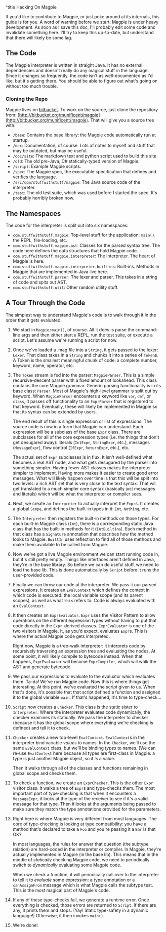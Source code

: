 ^title Hacking On Magpie

If you'd like to contribute to Magpie, or just poke around at its internals, this guide is for you. A word of warning before we start: Magpie is under heavy development. As soon as I save this doc, I'll probably edit some code and invalidate something here. I'll try to keep this up-to-date, but understand that there will likely be some lag.

## The Code

The Magpie interpreter is written in straight Java. It has no external dependencies and doesn't really do any magical stuff in the language. Since it changes so frequently, the code isn't as well-documented as I'd like, but it's getting there. You should be able to figure out what's going on without too much trouble.

### Cloning the Repo

Magpie lives on [bitbucket](http://bitbucket.org). To work on the source, just clone the repository from: [http://bitbucket.org/munificent/magpie](http://bitbucket.org/munificent/magpie). That will give you a source tree with:

* `/base`: Contains the base library: the Magpie code automatically run at startup.
* `/doc`: Documentation, of course. Lots of notes to myself and stuff that may be outdated, but may be useful.
* `/doc/site`: The markdown text and python script used to build this site.
* `/old`: The old pre-Java, C# statically-typed version of Magpie.
* `/script`: Example Magpie scripts.
* `/spec`: The Magpie spec, the executable specification that defines and verifies the language.
* `/src/com/stuffwithstuff/magpie`: The Java source code of the interpreter.
* `/test`: The old test suite, which was used before I started the spec. It's probably horribly broken now.

## The Namespaces

The code for the interpreter is split out into six namespaces:

* `com.stuffwithstuff.magpie`: Top-level stuff for the application: `main()`, the REPL, file-loading, etc.
* `com.stuffwithstuff.magpie.ast`: Classes for the parsed syntax tree. The code here defines the data structures that hold Magpie code.
* `com.stuffwithstuff.magpie.interpreter`: The interpreter. The heart of Magpie is here.
* `com.stuffwithstuff.magpie.interpreter.builtins`: Built-ins. Methods in Magpie that are implemented in Java live here.
* `com.stuffwithstuff.parser`: The lexer and parser. This takes in a string of code and spits out AST.
* `com.stuffwithstuff.util`: Other random utility stuff.

## A Tour Through the Code

The simplest way to understand Magpie's code is to walk through it in the order that it gets evaluated.

1.  We start in `Magpie:main()`, of course. All it does is parse the
    command-line args and then either start a REPL, run the test suite, or
    execute a script. Let's assume we're running a script for now.

2.  Once we've loaded a .mag file into a `String`, it gets passed to the lexer:
    `Lexer`. That class takes in a `String` and chunks it into a series of
    `Token`s. A Token is the smallest meaningful chunk of code: a complete
    number, keyword, name, operator, etc.

3.  The `Token` stream is fed into the parser: `MagpieParser`. This is a simple
    recursive-descent parser with a fixed amount of lookahead. This class
    contains the core Magpie grammar. Generic parsing functionality is in its
    base class: `Parser`. Most of Magpie's high-level grammar is split out by
    keyword. When `MagpieParser` encounters a keyword like `var`, `def`, or
    `class`, it passes off functionality to an `ExprParser` that is registered
    to that keyword. Eventually, these will likely be implemented in Magpie so
    that its syntax can be extended by users.

    The end result of this is single expression or list of expressions.
    The source code is now in a form that Magpie can understand. Each expression
    will be a subclass of the base `Expr` class. There are subclasses for all
    of the core expression types (i.e. the things that don't get desugared
    away): literals (`IntExpr`, `StringExpr`, etc.), messages (`MessageExpr`),
    flow control (`IfExpr`, `ReturnExpr`, etc.), etc.

    The actual set of `Expr` subclasses is in flux. It isn't well-defined what
    becomes a real AST node, and what gets desugared by the parser into
    something simpler. Having fewer AST classes makes the interpreter simpler to
    implement. Having more makes it easier to create good error messages. What
    will likely happen over time is that this will be split into two levels: a
    rich AST set that is very close to the text syntax. That will get translated
    to a much simpler core syntax (basically just messages and literals) which
    will be what the interpreter or compiler sees.

4.  Next, we create an `Interpreter` to actually interpret the `Expr`s. It
    creates a global `Scope`, and defines the built-in types in it: `Int`,
    `Nothing`, etc.

5.  The `Interpreter` then registers the built-in methods on those types. For
    each built-in Magpie class (`Int`), there is a corresponding static Java
    class that has the built-in methods for it (`IntBuiltIns`). Each method in
    that class has a `Signature` annotation that describes how the method looks
    to Magpie. `BuiltIn` uses reflection to find all of those methods and make
    them available to be called from Magpie.

6. Now we've got a live Magpie environment we can start running code in, but
   it's still pretty empty. Things like interfaces aren't defined in Java,
   they're in the base library. So before we can do useful stuff, we need to
   load the base lib. This is done automatically by `Script` before it runs the
   user-provided code.

7. Finally we can throw our code at the interpreter. We pass it our parsed
   expressions. It creates an `EvalContext` which defines the context in which
   code is executed: the local variable scope (and its parent scopes), as well
   as what `this` refers to. Code is always evaluated with an `EvalContext`.

8.  It then creates an `ExprEvaluator`. `Expr` uses the Visitor Pattern to allow
    operations on the different expression types without having to put that code
    directly in the `Expr`-derived classes. `ExprEvaluator` is one of the two
    visitors in Magpie. It, as you'd expect, evaluates `Expr`s. This is where
    the actual Magpie code gets interpreted.

    Right now, Magpie is a tree-walk interpreter: it interprets code by
    recursively traversing an expression tree and evaluating the nodes. At some
    point, it will likely compile to bytecode instead. When that happens,
    `ExprEvaluator` will become `ExprCompiler`, which will walk the AST and
    generate bytecode.

9.  We pass our expressions to evaluate to the evaluator which evaluates them.
    Ta-da! We've run Magpie code. Now this is where things get interesting. At
    this point, we've evaluated the script given to us. When that's done, it's
    possible that that script defined a function and assigned it to the global
    variable `main`. If that's happened, it's time to type-check...

10. `Script` now creates a `Checker`. This class is the static sister to
    `Interpreter`. Where the interpreter evaluates code dynamically, the checker
    examines its statically. We pass the interpreter to checker (because it has
    the global scope where everything we're checking is defined) and tell it to
    check.

11. `Checker` creates a new top-level `EvalContext`. `EvalContext`s in the
    interpreter bind variable *values* to names. In the `Checker`, we'll use the
    same `EvalContext` class, but we'll be binding *types* to names. (We can
    re-use `EvalContext` here because all types are first-class in Magpie: a
    type is just another Magpie object, so it *is* a value.

    Then it walks through all of the classes and functions remaining in global
    scope and checks them.

12. To check a function, we create an `ExprChecker`. This is the other `Expr`
    visitor class. It walks a tree of `Expr`s and type-checks them. The most
    important part of type-checking is that when it encounters a `MessageExpr`,
    it looks at the type of the receiver to see if it's a valid message for that
    type. Then it looks at the arguments being passed to make sure they match
    the type annotations provided for the parameters.

13. Right here is where Magpie is very different from most languages. The core
    of type-checking is looking at type compatibility: you have a method that's
    declared to take a `Foo` and you're passing it a `Bar` is that OK?

    In most languages, the rules for answer that question (the subtype relation)
    are hard-coded in the interpreter or compiler. In Magpie, they're actually
    implemented in Magpie (in the base lib). This means that in the middle of
    *statically* checking Magpie code, we need to periodically switch to
    *dynamically* evaluating some Magpie code.

    When we check a function, it will periodically call over to the interpreter
    to tell it to *evaluate* some expression: a type annotation or a
    `canAssignFrom` message which is what Magpie calls the subtype test. This is
    the most magical part of Magpie's code.

14. If any of these type-checks fail, we generate a runtime error. Once
    everything is checked, those errors are returned to `Script`. If there are
    any, it prints them and stops. (Yay! Static type-safety in a dynamic
    language!) Otherwise, it then invokes `main()`.

15. We're done!